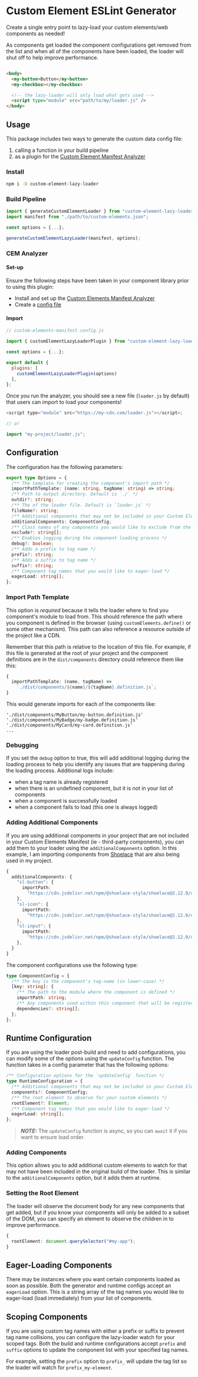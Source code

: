 # Custom Element ESLint Generator

Create a single entry point to lazy-load your custom elements/web components as needed!

As components get loaded the component configurations get removed from the list and when all of the components have been loaded, the loader will shut off to help improve performance.

```html

<body>
  <my-button>Button</my-button>
  <my-checkbox></my-checkbox>

  <!-- the lazy-loader will only load what gets used -->
  <script type="module" src="path/to/my/loader.js" />
</body>
```

## Usage

This package includes two ways to generate the custom data config file:

1. calling a function in your build pipeline
2. as a plugin for the [Custom Element Manifest Analyzer](https://custom-elements-manifest.open-wc.org/)

### Install

```bash
npm i -D custom-element-lazy-loader
```

### Build Pipeline

```js
import { generateCustomElementLoader } from "custom-element-lazy-loader";
import manifest from "./path/to/custom-elements.json";

const options = {...};

generateCustomElementLazyLoader(manifest, options);
```

### CEM Analyzer

#### Set-up

Ensure the following steps have been taken in your component library prior to using this plugin:

- Install and set up the [Custom Elements Manifest Analyzer](https://custom-elements-manifest.open-wc.org/analyzer/getting-started/)
- Create a [config file](https://custom-elements-manifest.open-wc.org/analyzer/config/#config-file)

#### Import

```js
// custom-elements-manifest.config.js

import { customElementLazyLoaderPlugin } from "custom-element-lazy-loader";

const options = {...};

export default {
  plugins: [
    customElementLazyLoaderPlugin(options)
  ],
};
```

Once you run the analyzer, you should see a new file (`loader.js` by default) that users can import to load your components!

```js
<script type="module" src="https://my-cdn.com/loader.js"></script>;

// or

import "my-project/loader.js";
```

## Configuration

The configuration has the following parameters:

```ts
export type Options = {
  /** The template for creating the component's import path */
  importPathTemplate: (name: string, tagName: string) => string;
  /** Path to output directory. Default is `./` */
  outdir?: string;
  /** The of the loader file. Default is `loader.js` */
  fileName?: string;
  /** Additional components that may not be included in your Custom Elements Manifest */
  additionalComponents: ComponentConfig;
  /** Class names of any components you would like to exclude from the custom data */
  exclude?: string[];
  /** Enables logging during the component loading process */
  debug?: boolean;
  /** Adds a prefix to tag name */
  prefix?: string;
  /** Adds a suffix to tag name */
  suffix?: string;
  /** Component tag names that you would like to eager-load */
  eagerLoad: string[];
};
```

### Import Path Template

This option is _required_ because it tells the loader where to find you component's module to load from. This should reference the path where you component is defined in the browser (using `customElements.define()` or some other mechanism). This path can also reference a resource outside of the project like a CDN.

Remember that this path is relative to the location of this file. For example, if this file is generated at the root of your project and the component definitions are in the `dist/components` directory could reference them like this:

```ts
{
  importPathTemplate: (name, tagName) =>
    `./dist/components/${name}/${tagName}.definition.js`;
}
```

This would generate imports for each of the components like:

```
'./dist/components/MyButton/my-button.definition.js'
'./dist/components/MyBadge/my-badge.definition.js'
'./dist/components/MyCard/my-card.definition.js'
...
```

### Debugging

If you set the `debug` option to true, this will add additional logging during the loading process to help you identify any issues that are happening during the loading process. Additional logs include:

- when a tag name is already registered
- when there is an undefined component, but it is not in your list of components
- when a component is successfully loaded
- when a component fails to load (this one is always logged)

### Adding Additional Components

If you are using additional components in your project that are not included in your Custom Elements Manifest (ie - third-party components), you can add them to your loader using the `additionalComponents` option. In this example, I am importing components from [Shoelace](https://shoelace.style/) that are also being used in my project.

```ts
{
  additionalComponents: {
    "sl-button": {
      importPath:
        "https://cdn.jsdelivr.net/npm/@shoelace-style/shoelace@2.12.0/cdn/components/button/button.js",
    },
    "sl-icon": {
      importPath:
        "https://cdn.jsdelivr.net/npm/@shoelace-style/shoelace@2.12.0/cdn/components/icon/icon.js",
    },
    "sl-input": {
      importPath:
        "https://cdn.jsdelivr.net/npm/@shoelace-style/shoelace@2.12.0/cdn/components/input/input.js",
    },
  }
}
```

The component configurations use the following type:

```ts
type ComponentConfig = {
  /** The key is the component's tag-name (in lower-case) */
  [key: string]: {
    /** The path to the module where the component is defined */
    importPath: string;
    /** Any components used within this component that will be registered at the same time */
    dependencies?: string[];
  };
};
```

## Runtime Configuration

If you are using the loader post-build and need to add configurations, you can modify some of the options using the `updateConfig` function. The function takes in a config parameter that has the following options:

```ts
/** Configuration options for the `updateConfig` function */
type RuntimeConfiguration = {
  /** Additional components that may not be included in your Custom Elements Manifest */
  components?: ComponentConfig;
  /** The root element to observe for your custom elements */
  rootElement?: Element;
  /** Component tag names that you would like to eager-load */
  eagerLoad: string[];
};
```

> **_NOTE:_** The `updateConfig` function is async, so you can `await` it if you want to ensure load order.

### Adding Components

This option allows you to add additional custom elements to watch for that may not have been included in the original build of the loader. This is similar to the `additionalComponents` option, but it adds them at runtime.

### Setting the Root Element

The loader will observe the document body for any new components that get added, but if you know your components will only be added to a subset of the DOM, you can specify an element to observe the children in to improve performance.

```ts
{
  rootElement: document.querySelector("#my-app");
}
```

## Eager-Loading Components

There may be instances where you want certain components loaded as soon as possible. Both the generator and runtime configs accept an `eagerLoad` option. This is a string array of the tag names you would like to eager-load (load immediately) from your list of components.

## Scoping Components

If you are using custom tag names with either a prefix or suffix to prevent tag name collisions, you can configure the lazy-loader watch for your scoped tags. Both the build and runtime configurations accept `prefix` and `suffix` options to update the component list with your specified tag names. 

For example, setting the `prefix` option to `prefix_` will update the tag list so the loader will watch for `prefix_my-element`.

